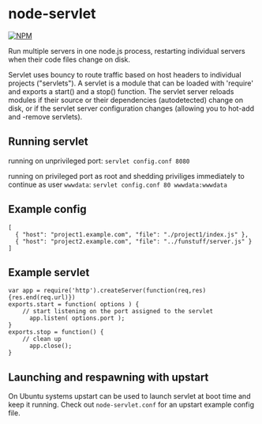 node-servlet
============

[![NPM](https://nodei.co/npm/servlet.png)](https://nodei.co/npm/servlet/)

Run multiple servers in one node.js process, restarting individual servers when their code files change on disk.

Servlet uses bouncy to route traffic based on host headers to individual projects ("servlets"). A servlet is a 
module that can be loaded with 'require' and exports a start() and a stop() function. The servlet server 
reloads modules if their source or their dependencies (autodetected) change on disk, or if the servlet server 
configuration changes (allowing you to hot-add and -remove servlets).

## Running servlet

running on unprivileged port:
```servlet config.conf 8080```

running on privileged port as root and shedding priviliges immediately to continue as user ```wwwdata```:
```servlet config.conf 80 wwwdata:wwwdata```  

## Example config

```
[
  { "host": "project1.example.com", "file": "./project1/index.js" },
  { "host": "project2.example.com", "file": "../funstuff/server.js" }
]
```

## Example servlet

```
var app = require('http').createServer(function(req,res){res.end(req.url)})
exports.start = function( options ) {
    // start listening on the port assigned to the servlet
      app.listen( options.port );
}
exports.stop = function() {
    // clean up
      app.close();
}
```

## Launching and respawning with upstart

On Ubuntu systems upstart can be used to launch servlet at boot time and keep it running. Check out ```node-servlet.conf``` for an upstart example config file.

